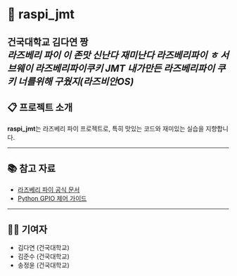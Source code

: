 # 🍓 raspi_jmt

**건국대학교 김다연 짱**  
_라즈베리 파이 이 존맛_
_신난다 재미난다 라즈베리파이 ㅎ_
_서브웨이 라즈베리파이쿠키 JMT_
_내가만든 라즈베리파이 쿠키_
_너를위해 구웠지(라즈비안OS)_
---

## 📋 프로젝트 소개

**raspi_jmt**는 라즈베리 파이 프로젝트로, 특히 맛있는 코드와 재미있는 실습을 지향합니다.  


---

## 📚 참고 자료
- [라즈베리 파이 공식 문서](https://www.raspberrypi.org/documentation/)
- [Python GPIO 제어 가이드](https://source-gpio-control.com)

---

## 👩‍💻 기여자
- 김다연 (건국대학교)
- 김준수 (건국대학교)
- 송정윤 (건국대학교)
